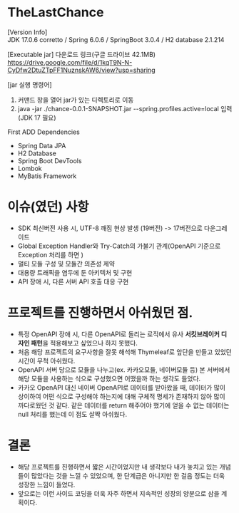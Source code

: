 # TheLastChance

[Version Info] \
JDK 17.0.6 corretto / Spring 6.0.6 / SpringBoot 3.0.4 / H2 database 2.1.214

[Executable jar] 다운로드 링크(구글 드라이브 42.1MB) \
https://drive.google.com/file/d/1kqT9N-N-CyDfw2DtuZTpFF1NuznskAW6/view?usp=sharing

[jar 실행 명령어]
1. 커맨드 창을 열어 jar가 있는 디렉토리로 이동
2. java -jar ./chance-0.0.1-SNAPSHOT.jar --spring.profiles.active=local 입력 (JDK 17 필요)

First ADD Dependencies
 - Spring Data JPA
 - H2 Database
 - Spring Boot DevTools
 - Lombok
 - MyBatis Framework

# 이슈(였던) 사항
- SDK 최신버전 사용 시, UTF-8 깨짐 현상 발생 (19버전) -> 17버전으로 다운그레이드
- Global Exception Handler와 Try-Catch의 가불기 관계(OpenAPI 기준으로 Exception 처리를 하면 )
- 멀티 모듈 구성 및 모듈간 의존성 제약
- 대용량 트래픽을 염두에 둔 아키텍처 및 구현
- API 장애 시, 다른 서버 API 호출 대응 구현

# 프로젝트를 진행하면서 아쉬웠던 점.
- 특정 OpenAPI 장애 시, 다른 OpenAPI로 돌리는 로직에서 유사 **서킷브레이커 디자인 패턴**을 적용해보고 싶었으나 하지 못했다.
- 처음 해당 프로젝트의 요구사항을 잘못 해석해 Thymeleaf로 앞단을 만들고 있었던 시간이 무척 아쉬웠다.
- OpenAPI 서버 당으로 모듈을 나누고(ex. 카카오모듈, 네이버모듈 등) 본 서버에서 해당 모듈을 사용하는 식으로 구성했으면 어땠을까 하는 생각도 들었다.
- 카카오 OpenAPI 대신 네이버 OpenAPI로 데이터를 받아왔을 때, 데이터가 많이 상이하여 어떤 식으로 구성해야 하는지에 대해 구체적 명세가 존재하지 않아 많이 까다로웠던 것 같다. 같은 데이터를 return 해주어야 했기에 얻을 수 없는 데이터는 null 처리를 했는데 이 점도 살짝 아쉬웠다.

# 결론
- 해당 프로젝트를 진행하면서 짧은 시간이었지만 내 생각보다 내가 놓치고 있는 개념들이 많았다는 것을 느낄 수 있었으며, 한 단계급은 아니지만 한 걸음 정도는 더욱 성장한 느낌이 들었다.
- 앞으로는 이런 사이드 코딩을 더욱 자주 하면서 지속적인 성장의 양분으로 삼을 계획이다.
 
